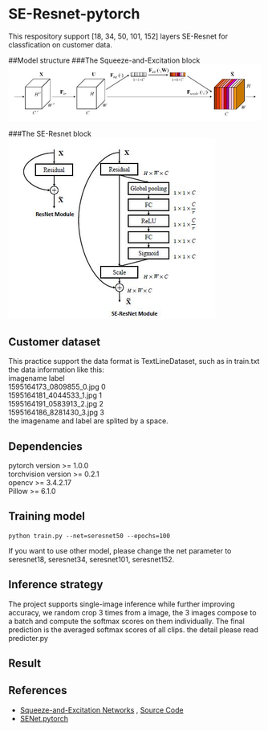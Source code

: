 # SE-Resnet-pytorch
This respository support [18, 34, 50, 101, 152] layers SE-Resnet for classfication on customer data.

##Model structure
###The Squeeze-and-Excitation block 
![alt text](assets/se-block.jpg)

###The SE-Resnet block 
![a](assets/seresnet-block.jpg)

## Customer dataset
This practice support the data format is TextLineDataset, such as in train.txt the data information like this:\
imagename label\
1595164173_0809855_0.jpg 0\
1595164181_4044533_1.jpg 1\
1595164191_0583913_2.jpg 2\
1595164186_8281430_3.jpg 3\
the imagename and label are splited by a space.

## Dependencies
pytorch version      >= 1.0.0\
torchvision version  >= 0.2.1\
opencv               >= 3.4.2.17\
Pillow               >= 6.1.0

## Training model
    python train.py --net=seresnet50 --epochs=100
If you want to use other model, please change the net parameter to seresnet18, seresnet34, seresnet101, seresnet152.

## Inference strategy
The project supports single-image inference while further improving accuracy,
we random crop 3 times from a image, 
the 3 images compose to a batch and compute the softmax scores on them individually. 
The final prediction is the averaged softmax scores of all clips.
the detail please read predicter.py

## Result

## References
- [Squeeze-and-Excitation Networks](https://arxiv.org/pdf/1709.01507.pdf) , [Source Code](https://github.com/hujie-frank/SENet)
- [SENet.pytorch](https://github.com/moskomule/senet.pytorch)
